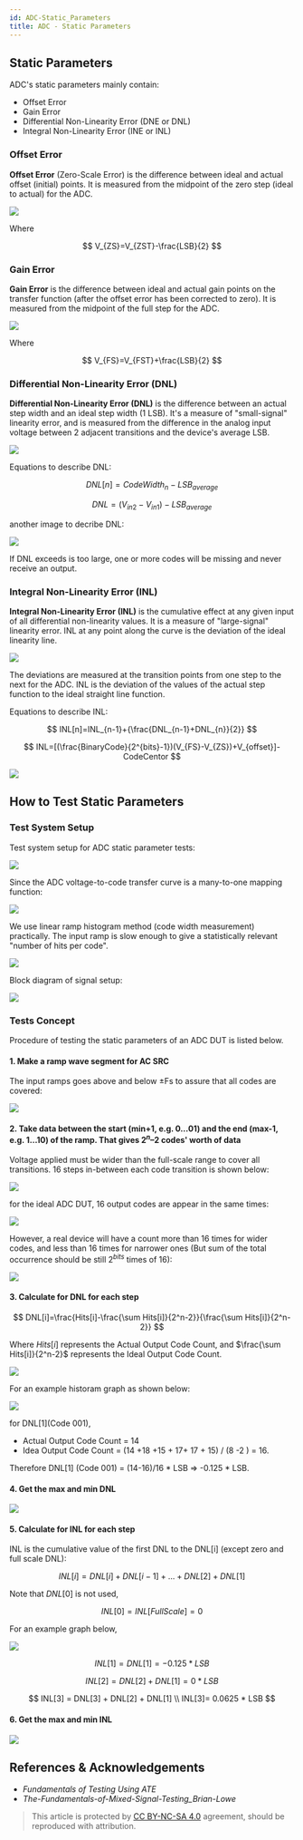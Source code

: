 ```yaml
---
id: ADC-Static_Parameters
title: ADC - Static Parameters
---
```


## Static Parameters

ADC's static parameters mainly contain:

- Offset Error
- Gain Error
- Differential Non-Linearity Error (DNE or DNL)
- Integral Non-Linearity Error (INE or INL)

### Offset Error

**Offset Error** (Zero-Scale Error) is the difference between ideal and actual offset (initial) points. It is measured from the midpoint of the zero step (ideal to actual) for the ADC.

![](https://cos.wiki-power.com/img/20221008154521.png)

Where

$$
V_{ZS}=V_{ZST}-\frac{LSB}{2}
$$

### Gain Error

**Gain Error** is the difference between ideal and actual gain points on the transfer function (after the offset error has been corrected to zero). It is measured from the midpoint of the full step for the ADC.

![](https://cos.wiki-power.com/img/20221008155259.png)

Where

$$
V_{FS}=V_{FST}+\frac{LSB}{2}
$$

### Differential Non-Linearity Error (DNL)

**Differential Non-Linearity Error (DNL)** is the difference between an actual step width and an ideal step width (1 LSB). It's a measure of "small-signal" linearity error, and is measured from the difference in the analog input voltage between 2 adjacent transitions and the device's average LSB.

![](https://cos.wiki-power.com/img/20221008160020.png)

Equations to describe DNL:

$$
DNL[n]=CodeWidth_n-LSB_{average}
$$

$$
DNL=(V_{in2}-V_{in1})-LSB_{average}
$$

another image to decribe DNL:

![](https://cos.wiki-power.com/img/20221008161707.png)

If DNL exceeds is too large, one or more codes will be missing and never receive an output.

### Integral Non-Linearity Error (INL)

**Integral Non-Linearity Error (INL)** is the cumulative effect at any given input of all differential non-linearity values. It is a measure of "large-signal" linearity error. INL at any point along the curve is the deviation of the ideal linearity line.

![](https://cos.wiki-power.com/img/20221008163705.png)

The deviations are measured at the transition points from one step to the next for the ADC. INL is the deviation of the values of the actual step function to the ideal straight line function.

Equations to describe INL:

$$
INL[n]=INL_{n-1}+{\frac{DNL_{n-1}+DNL_{n}}{2}}
$$

$$
INL=[(\frac{BinaryCode}{2^{bits}-1})(V_{FS}-V_{ZS})+V_{offset}]-CodeCentor
$$

![](https://cos.wiki-power.com/img/20221008163911.png)

## How to Test Static Parameters

### Test System Setup

Test system setup for ADC static parameter tests:

![](https://cos.wiki-power.com/img/20221008184721.png)

Since the ADC voltage-to-code transfer curve is a many-to-one mapping function:

![](https://cos.wiki-power.com/img/20221008185819.png)

We use linear ramp histogram method (code width measurement) practically. The input ramp is slow enough to give a statistically relevant "number of hits per code".

![](https://cos.wiki-power.com/img/20221008190154.png)

Block diagram of signal setup:

![](https://cos.wiki-power.com/img/20221008190612.png)

### Tests Concept

Procedure of testing the static parameters of an ADC DUT is listed below.

#### 1. Make a ramp wave segment for AC SRC

The input ramps goes above and below ±Fs to assure that all codes are covered:

![](https://cos.wiki-power.com/img/20221008193036.png)

#### 2. Take data between the start (min+1, e.g. 0…01) and the end (max-1, e.g. 1…10) of the ramp. That gives $2^n – 2$ codes' worth of data

Voltage applied must be wider than the full-scale range to cover all transitions. 16 steps in-between each code transition is shown below:

![](https://cos.wiki-power.com/img/20221008194207.png)

for the ideal ADC DUT, 16 output codes are appear in the same times:

![](https://cos.wiki-power.com/img/20221008194450.png)

However, a real device will have a count more than 16 times for wider codes, and less than 16 times for narrower ones (But sum of the total occurrence should be still $2^{bits}$ times of 16):

![](https://cos.wiki-power.com/img/20221008194813.png)

#### 3. Calculate for DNL for each step

$$
DNL[i]=\frac{Hits[i]-\frac{\sum Hits[i]}{2^n-2}}{\frac{\sum Hits[i]}{2^n-2}}
$$

Where $Hits[i]$ represents the Actual Output Code Count, and $\frac{\sum Hits[i]}{2^n-2}$ represents the Ideal Output Code Count.

![](https://cos.wiki-power.com/img/20221008234157.png)

For an example historam graph as shown below:

![](https://cos.wiki-power.com/img/20221008234921.png)

for DNL[1](Code 001),

- Actual Output Code Count = 14
- Idea Output Code Count = (14 +18 +15 + 17+ 17 + 15) / (8 -2 ) = 16.

Therefore DNL[1] (Code 001) = (14-16)/16 \* LSB => -0.125 \* LSB.

#### 4. Get the max and min DNL

![](https://cos.wiki-power.com/img/20221008235342.png)

#### 5. Calculate for INL for each step

INL is the cumulative value of the first DNL to the DNL[i] (except zero and full scale DNL):

$$
INL[i]=DNL[i]+DNL[i-1]+...+DNL[2]+DNL[1]
$$

Note that $DNL[0]$ is not used,

$$
INL[0]=INL[FullScale]=0
$$

For an example graph below,

![](https://cos.wiki-power.com/img/20221009201547.png)

$$
INL[1] = DNL[1] = -0.125 * LSB
$$

$$
INL[2] = DNL[2] + DNL[1] = 0 * LSB
$$

$$
INL[3] = DNL[3] + DNL[2] + DNL[1] \\
INL[3]= 0.0625 * LSB
$$

#### 6. Get the max and min INL

![](https://cos.wiki-power.com/img/20221009201838.png)

## References & Acknowledgements

- *Fundamentals of Testing Using ATE*
- *The-Fundamentals-of-Mixed-Signal-Testing_Brian-Lowe*

> This article is protected by [CC BY-NC-SA 4.0](https://creativecommons.org/licenses/by/4.0/deed.en) agreement, should be reproduced with attribution.
